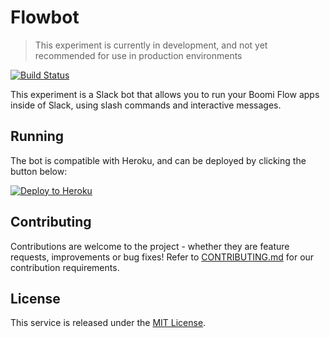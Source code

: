 Flowbot
=======

> This experiment is currently in development, and not yet recommended for use in production environments

[![Build Status](https://travis-ci.org/manywho/experiment-flowbot.svg)](https://travis-ci.org/manywho/experiment-flowbot)

This experiment is a Slack bot that allows you to run your Boomi Flow apps inside of Slack, using slash commands and 
interactive messages.

## Running

The bot is compatible with Heroku, and can be deployed by clicking the button below:

[![Deploy to Heroku](https://www.herokucdn.com/deploy/button.svg)](https://heroku.com/deploy?template=https://github.com/manywho/experiment-flowbot)

## Contributing

Contributions are welcome to the project - whether they are feature requests, improvements or bug fixes! Refer to 
[CONTRIBUTING.md](CONTRIBUTING.md) for our contribution requirements.

## License

This service is released under the [MIT License](https://opensource.org/licenses/MIT).
